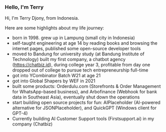 ### Hello, I'm Terry
  
Hi, I'm Terry Djony, from Indonesia.  

Here are some highlights about my life journey: 
- born in 1998. grew up in Lampung (small city in Indonesia)
- self-taught engineering at age 14 by reading books and browsing the internet pages, published some open-source developer tools
- moved to Bandung for university study (at Bandung Institute of Technology)
built my first company, a chatbot agency (https://chatbiz.id), during college year 3, profitable from day one
dropped out of college to pursue tech entrepreneurship full-time
- got into YCombinator Batch W21 at age 21
- got into Global Shapers by WEF in 2021
- built some products: Orderdulu.com (Storefronts & Order Management for WhatsApp-based business), and Arbofinance (Webhook for bank data in Southeast Asia), eventually shut down the operations
- start building open source projects for fun: AIPlaceholder (AI-powered alternative for JSONPlaceholder), and QuickGPT (Windows client for GPT-4)
- Currently building AI Customer Support tools (Firstsupport.ai) in my company (Chatbiz)

